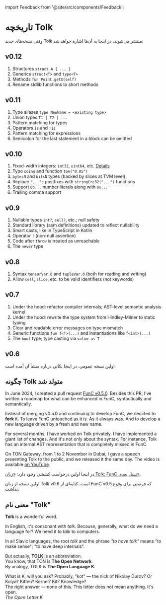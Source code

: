 import Feedback from '@site/src/components/Feedback';

# تاریخچه Tolk

وقتی نسخه‌های جدید Tolk منتشر می‌شوند، در اینجا به آن‌ها اشاره خواهد شد.

## v0.12

1. Structures `struct A { ... }`
2. Generics `struct<T>` and `type<T>`
3. Methods `fun Point.getX(self)`
4. Rename stdlib functions to short methods

## v0.11

1. Type aliases `type NewName = <existing type>`
2. Union types `T1 | T2 | ...`
3. Pattern matching for types
4. Operators `is` and `!is`
5. Pattern matching for expressions
6. Semicolon for the last statement in a block can be omitted

## v0.10

1. Fixed-width integers: `int32`, `uint64`, etc. [Details](https://github.com/ton-blockchain/ton/pull/1559)
2. Type `coins` and function `ton("0.05")`
3. `bytesN` and `bitsN` types (backed by slices at TVM level)
4. Replace `"..."c` postfixes with `stringCrc32("...")` functions
5. Support `0b...` number literals along with `0x...`
6. Trailing comma support

## v0.9

1. Nullable types `int?`, `cell?`, etc.; null safety
2. Standard library (asm definitions) updated to reflect nullability
3. Smart casts, like in TypeScript in Kotlin
4. Operator `!` (non-null assertion)
5. Code after `throw` is treated as unreachable
6. The `never` type

## v0.8

1. Syntax `tensorVar.0` and `tupleVar.0` (both for reading and writing)
2. Allow `cell`, `slice`, etc. to be valid identifiers (not keywords)

## v0.7

1. Under the hood: refactor compiler internals; AST-level semantic analysis kernel
2. Under the hood: rewrite the type system from Hindley-Milner to static typing
3. Clear and readable error messages on type mismatch
4. Generic functions `fun f<T>(...)` and instantiations like `f<int>(...)`
5. The `bool` type; type casting via `value as T`

## v0.6

اولین نسخه عمومی. در اینجا نکاتی درباره منشأ آن آمده است:

## چگونه Tolk متولد شد

In June 2024, I created a pull request [FunC v0.5.0](https://github.com/ton-blockchain/ton/pull/1026).
Besides this PR, I've written a roadmap for what can be enhanced in FunC, syntactically and semantically.

Instead of merging v0.5.0 and continuing to develop FunC, we decided to **fork** it.
To leave FunC untouched as it is. As it always was. And to develop a new language driven by a fresh and new name.

For several months, I have worked on Tolk privately. I have implemented a giant list of changes.
And it's not only about the syntax. For instance, Tolk has an internal AST representation that is completely missed in FunC.

On TON Gateway, from 1 to 2 November in Dubai, I gave a speech presenting Tolk to the public, and we released it the same day.
The video is available [on YouTube](https://www.youtube.com/watch?v=Frq-HUYGdbI).

در اینجا اولین درخواست کششی وجود دارد: [«زبان Tolk: FunC نسل بعدی»](https://github.com/ton-blockchain/ton/pull/1345).

اولین نسخه از زبان Tolk v0.6 است، کنایه‌ای از FunC v0.5 که فرصتی برای وقوع نداشت.

## معنی نام "Tolk"

**Tolk** is a wonderful word.

In English, it's consonant with *talk*. Because, generally, what do we need a language for? We need it *to talk* to computers.

In all Slavic languages, the root *tolk* and the phrase *"to have tolk"* means "to make sense"; "to have deep internals".

But actually, **TOLK** is an abbreviation.\
You know, that TON is **The Open Network**.\
By analogy, TOLK is **The Open Language K**.

What is K, will you ask? Probably, "kot" — the nick of Nikolay Durov? Or Kolya? Kitten? Kernel? Kit? Knowledge?\
The right answer — none of this. This letter does not mean anything. It's open.\
*The Open Letter K*

<Feedback />

